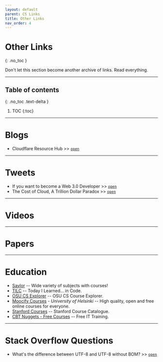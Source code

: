 ```yaml
---
layout: default
parent: CS Links
title: Other Links
nav_order: 4
---
```


#  Other Links
{: .no_toc }

Don't let this section become another archive of links. Read everything.

---

## Table of contents
{: .no_toc .text-delta }

1. TOC
{:toc}

---

# Blogs

- Cloudflare Resource Hub >> [`open`](https://www.cloudflare.com/resource-hub)

---

# Tweets

- If you want to become a Web 3.0 Developer >> [`open`](https://twitter.com/oliverjumpertz/status/1396394220299169793?s=08)
- The Cost of Cloud, A Trillion Dollar Paradox >> [`open`](https://twitter.com/martin_casado/status/1397989124682903554?s=20)

---

# Videos

---

# Papers

---

# Education

- [Saylor](https://learn.saylor.org/index.php?) -- Wide variety of subjects with courses!
- [TILC](https://www.tilcode.com/) -- Today I Learned… in Code.
- [OSU CS Explorer](https://osu-cs-course-explorer.com/) -- OSU CS Course Explorer.
- [Moocify Courses](https://www.mooc.fi/#courses) - *University of Helsinki* -- High quality, open and free online courses for everyone.
- [Stanford Courses](https://online.stanford.edu/search-catalog?type=course&free_or_paid[free]=free&page=1) -- Stanford Course Catalogue.
- [CBT Nuggets - Free Courses](https://www.cbtnuggets.com/free-it-training) -- Free IT Training.

---

# Stack Overflow Questions

- What's the difference between UTF-8 and UTF-8 without BOM? >> [`open`](https://stackoverflow.com/questions/2223882/whats-the-difference-between-utf-8-and-utf-8-without-bom)
